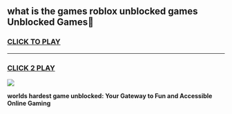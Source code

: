 
## what is the games roblox unblocked games Unblocked Games👋
<h3>
<a href="https://premium.freeplayer.one?title=what_is_the_games_roblox_unblocked_games&ref=16F">CLICK TO PLAY</a></h3>
<hr>

<h3>
<a href="https://premium.freeplayer.one?title=what_is_the_games_roblox_unblocked_games&ref=16F">CLICK 2 PLAY</a>
  
</h3>

<a href="https://premium.freeplayer.one?title=what_is_the_games_roblox_unblocked_games&ref=16F/"><img src="https://clearcache.store/games.png"></a>


**worlds hardest game unblocked: Your Gateway to Fun and Accessible Online Gaming**
